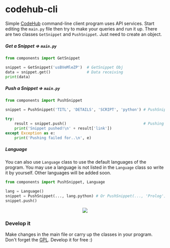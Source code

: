 # codehub-cli
Simple [CodeHub](https://github.com/lnxpy/codehub) command-line client program uses API services. Start editing the `main.py` file then try to make your queries and run it up. There are two classes `GetSnippet` and `PushSnippet`. Just need to create an object.

##### Get a Snippet ⇒ `main.py`
```python
from components import GetSnippet

snippet = GetSnippet('usBVeMleZP')  # GetSnippet Obj
data = snippet.get()                # Data receiving
print(data)
```

##### Push a Snippet ⇒ `main.py`
```python
from components import PushSnippet

snippet = PushSnippet('TITL', 'DETAILS', 'SCRIPT', 'python') # PushSnippet Obj

try:
    result = snippet.push()                                  # Pushing process
    print('Snippet pushed!\n' + result['link'])
except Exception as e:
    print('Pushing failed for..\n', e)
```

##### Language
You can also use `Language` class to use the default languages of the program. You may use a language is not listed in the `Language` class so write it by yourself. Other languages will be added soon.
```python
from components import PushSnippet, Language

lang = Language()
snippet = PushSnippet(..., lang.python) # Or PushSnippet(..., 'Prolog')
snippet.push()
```
<p align="center">
    <img src="https://github.com/lnxpy/CodeHub-cli/blob/master/git_components/lang.png">
</p>

### Develop it
Make changes in the main file or carry up the classes in your program. Don't forget the [GPL](https://github.com/lnxpy/codehub-cli/blob/master/LICENSE). Develop it for free :)
